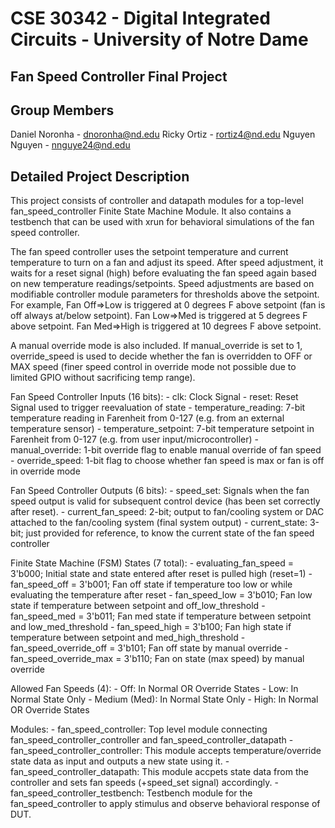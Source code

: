 # CSE 30342 - Digital Integrated Circuits - University of Notre Dame

## Fan Speed Controller Final Project

## Group Members
Daniel Noronha - dnoronha@nd.edu
Ricky Ortiz - rortiz4@nd.edu
Nguyen Nguyen - nnguye24@nd.edu

## Detailed Project Description
This project consists of controller and datapath modules for a top-level fan_speed_controller Finite State Machine Module.
It also contains a testbench that can be used with xrun for behavioral simulations of the fan speed controller.

The fan speed controller uses the setpoint temperature and current temperature to turn on a fan and adjust its speed.
After speed adjustment, it waits for a reset signal (high) before evaluating the fan speed again based on new temperature readings/setpoints.
Speed adjustments are based on modifiable controller module parameters for thresholds above the setpoint. For example, 
Fan Off=>Low is triggered at 0 degrees F above setpoint (fan is off always at/below setpoint).
Fan Low=>Med is triggered at 5 degrees F above setpoint.
Fan Med=>High is triggered at 10 degrees F above setpoint.

A manual override mode is also included. If manual_override is set to 1, override_speed is used to decide whether the fan
is overridden to OFF or MAX speed (finer speed control in override mode not possible due to limited GPIO without sacrificing temp range).

Fan Speed Controller Inputs (16 bits):
    - clk: Clock Signal
    - reset: Reset Signal used to trigger reevaluation of state
    - temperature_reading: 7-bit temperature reading in Farenheit from 0-127 (e.g. from an external temperature sensor)
    - temperature_setpoint: 7-bit temperature setpoint in Farenheit from 0-127 (e.g. from user input/microcontroller)
    - manual_override: 1-bit override flag to enable manual override of fan speed
    - override_speed: 1-bit flag to choose whether fan speed is max or fan is off in override mode

Fan Speed Controller Outputs (6 bits):
    - speed_set: Signals when the fan speed output is valid for subsequent control device (has been set correctly after reset).
    - current_fan_speed: 2-bit; output to fan/cooling system or DAC attached to the fan/cooling system (final system output)
    - current_state: 3-bit; just provided for reference, to know the current state of the fan speed controller

Finite State Machine (FSM) States (7 total):
    - evaluating_fan_speed = 3'b000; Initial state and state entered after reset is pulled high (reset=1)
    - fan_speed_off = 3'b001; Fan off state if temperature too low or while evaluating the temperature after reset
    - fan_speed_low = 3'b010; Fan low state if temperature between setpoint and off_low_threshold
    - fan_speed_med = 3'b011; Fan med state if temperature between setpoint and low_med_threshold
    - fan_speed_high = 3'b100; Fan high state if temperature between setpoint and med_high_threshold
    - fan_speed_override_off = 3'b101; Fan off state by manual override
    - fan_speed_override_max = 3'b110; Fan on state (max speed) by manual override

Allowed Fan Speeds (4):
    - Off: In Normal OR Override States
    - Low: In Normal State Only
    - Medium (Med): In Normal State Only
    - High: In Normal OR Override States

Modules:
    - fan_speed_controller: Top level module connecting fan_speed_controller_controller and fan_speed_controller_datapath
    - fan_speed_controller_controller: This module accepts temperature/override state data as input and outputs a new state using it.
    - fan_speed_controller_datapath: This module accpets state data from the controller and sets fan speeds (+speed_set signal) accordingly.
    - fan_speed_controller_testbench: Testbench module for the fan_speed_controller to apply stimulus and observe behavioral response of DUT.
    

